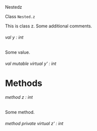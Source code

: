 Nestedz

Class  `` Nested.z `` 

This is class z.
Some additional comments.
###### val y : int

Some value.
###### val mutable virtual y' : int


# Methods

###### method z : int

Some method.
###### method private virtual z' : int

